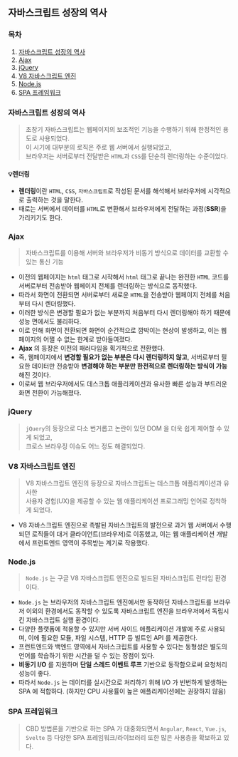 ## 자바스크립트 성장의 역사

### 목차

1. [자바스크립트 성장의 역사](#자바스크립트-성장의-역사-1)
2. [Ajax](#ajax)
3. [jQuery](#jquery)
4. [V8 자바스크립트 엔진](#v8-자바스크립트-엔진)
5. [Node.js](#nodejs)
6. [SPA 프레임워크](#spa-프레임워크)


### 자바스크립트 성장의 역사

> 초창기 자바스크립트는 웹페이지의 보조적인 기능을 수행하기 위해 한정적인 용도로 사용되었다.   
> 이 시기에 대부분의 로직은 주로 웹 서버에서 실행되었고,   
> 브라우저는 서버로부터 전달받은 `HTML`과 `CSS`를 단순히 렌더링하는 수준이었다.

#### 💡렌더링

- **렌더링**이란 `HTML`, `CSS`, `자바스크립트`로 작성된 문서를 해석해서 브라우저에 시각적으로 출력하는 것을 말한다.
- 때로는 서버에서 데이터를 `HTML`로 변환해서 브라우저에게 전달하는 과정(**SSR**)을 가리키기도 한다.

### Ajax

> 자바스크립트를 이용해 서버와 브라우저가 비동기 방식으로 데이터를 교환할 수 있는 통신 기능

- 이전의 웹페이지는 `html` 태그로 시작해서 `html` 태그로 끝나는 완전한 `HTML` 코드를 서버로부터 전송받아 웹페이지 전체를 렌더링하는 방식으로 동작했다.
- 따라서 화면이 전환되면 서버로부터 새로운 `HTML`을 전송받아 웹페이지 전체를 처음부터 다시 렌더링했다.
- 이러한 방식은 변경할 필요가 없는 부분까지 처음부터 다시 렌더링해야 하기 때문에 성능 면에서도 불리하다.
- 이로 인해 화면이 전환되면 화면이 순간적으로 깜박이는 현상이 발생하고, 이는 웹페이지의 어쩔 수 없는 한계로 받아들여졌다.
- **Ajax** 의 등장은 이전의 패러다임을 획기적으로 전환했다.
- 즉, 웹페이지에서 **변경할 필요가 없는 부분은 다시 렌더링하지 않고**, 서버로부터 필요한 데이터만 전송받아 **변경해야 하는 부분만 한전적으로 렌더링하는 방식이 가능**해진 것이다.
- 이로써 웹 브라우저에서도 데스크톱 애플리케이션과 유사한 빠른 성능과 부드러운 화면 전환이 가능해졌다.

### jQuery

> `jQuery`의 등장으로 다소 번거롭고 논란이 있던 DOM 을 더욱 쉽게 제어할 수 있게 되었고,   
> 크로스 브라우징 이슈도 어느 정도 해결되었다.

### V8 자바스크립트 엔진

> V8 자바스크립트 엔진의 등장으로 자바스크립트는 데스크톱 애플리케이션과 유사한    
> 사용자 경험(UX)을 제공할 수 있는 웹 애플리케이션 프로그래밍 언어로 정착하게 되었다.

- V8 자바스크립트 엔진으로 촉발된 자바스크립트의 발전으로 과거 웹 서버에서 수행되던 로직들이 대거 클라이언트(브라우저)로 이동했고, 이는 웹 애플리케이션 개발에서 프런트엔드 영역이 주목받는 계기로 작용했다.

### Node.js

> `Node.js` 는 구글 V8 자바스크립트 엔진으로 빌드된 자바스크립트 런타임 환경이다.

- `Node.js` 는 브라우저의 자바스크립트 엔진에서만 동작하던 자바스크립트를 브라우저 이외의 환경에서도 동작할 수 있도록 자바스크립트 엔진을 브라우저에서 독립시킨 자바스크립트 실행 환경이다.
- 다양한 플랫폼에 적용할 수 있지만 서버 사이드 애플리케이션 개발에 주로 사용되며, 이에 필요한 모듈, 파일 시스템, HTTP 등 빌트인 API 를 제공한다.
- 프런트엔드와 백엔드 영역에서 자바스크립트를 사용할 수 있다는 동형성은 별도의 언어를 학습하기 위한 시간을 덜 수 있는 장점이 있다.
- **비동기 I/O** 를 지원하며 **단일 스레드 이벤트 루프** 기반으로 동작함으로써 요청처리 성능이 좋다.
- 따라서 `Node.js` 는 데이터를 실시간으로 처리하기 위해 I/O 가 빈번하게 발생하는 SPA 에 적합하다.
  (하지만 CPU 사용률이 높은 애플리케이션에는 권장하지 않음)

### SPA 프레임워크

> CBD 방법론을 기반으로 하는 SPA 가 대중화되면서 `Angular`, `React`, `Vue.js`, `Svelte` 등 다양한 SPA 프레임워크/라이브러리 또한 많은 사용층을 확보하고 있다.
